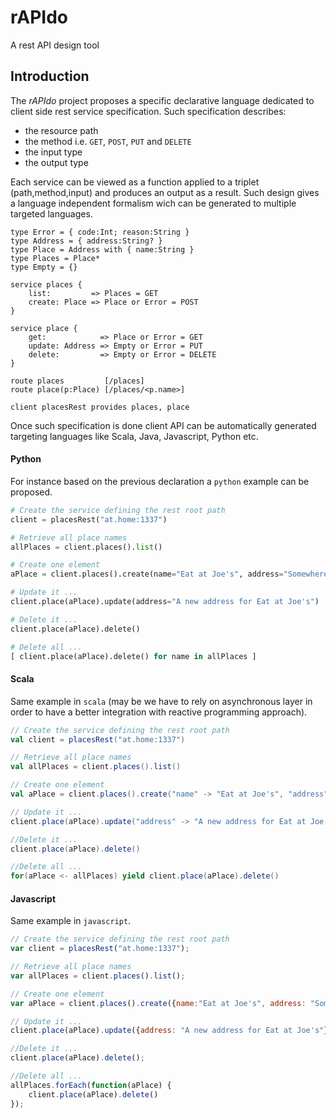 rAPIdo
======

A rest API design tool 

## Introduction

The *rAPIdo* project proposes a specific declarative language dedicated to client side
rest service specification. Such specification describes:
- the resource path
- the method i.e. `GET`, `POST`, `PUT` and `DELETE`
- the input type
- the output type

Each service can be viewed as a function applied to a triplet (path,method,input)
and produces an output as a result. Such design gives a language independent formalism
wich can be generated to multiple targeted languages. 

```
type Error = { code:Int; reason:String }
type Address = { address:String? }
type Place = Address with { name:String }
type Places = Place*
type Empty = {}

service places {
	list:         => Places = GET
	create: Place => Place or Error = POST
}

service place {
   	get:            => Place or Error = GET
   	update: Address => Empty or Error = PUT
   	delete:         => Empty or Error = DELETE
}

route places         [/places]
route place(p:Place) [/places/<p.name>]

client placesRest provides places, place
```

Once such specification is done client API can be automatically generated targeting languages
like Scala, Java, Javascript, Python etc. 

#### Python

For instance based on the previous declaration a `python` example can be proposed.

``` python
# Create the service defining the rest root path
client = placesRest("at.home:1337")

# Retrieve all place names
allPlaces = client.places().list()

# Create one element
aPlace = client.places().create(name="Eat at Joe's", address="Somewhere ...")

# Update it ...
client.place(aPlace).update(address="A new address for Eat at Joe's")

# Delete it ...
client.place(aPlace).delete()

# Delete all ...
[ client.place(aPlace).delete() for name in allPlaces ]
```

#### Scala 

Same example in `scala` (may be we have to rely on asynchronous layer in order
to have a better integration with reactive programming approach).

``` scala
// Create the service defining the rest root path
val client = placesRest("at.home:1337")

// Retrieve all place names
val allPlaces = client.places().list()

// Create one element
val aPlace = client.places().create("name" -> "Eat at Joe's", "address" -> "Somewhere ...")

// Update it ...
client.place(aPlace).update("address" -> "A new address for Eat at Joe's")

//Delete it ...
client.place(aPlace).delete()

//Delete all ...
for(aPlace <- allPlaces) yield client.place(aPlace).delete()
```

#### Javascript

Same example in `javascript`.

``` javascript
// Create the service defining the rest root path
var client = placesRest("at.home:1337");

// Retrieve all place names
var allPlaces = client.places().list();

// Create one element
var aPlace = client.places().create({name:"Eat at Joe's", address: "Somewhere ..."});

// Update it ...
client.place(aPlace).update({address: "A new address for Eat at Joe's"});

//Delete it ...
client.place(aPlace).delete();

//Delete all ...
allPlaces.forEach(function(aPlace) {
    client.place(aPlace).delete()
});
```
